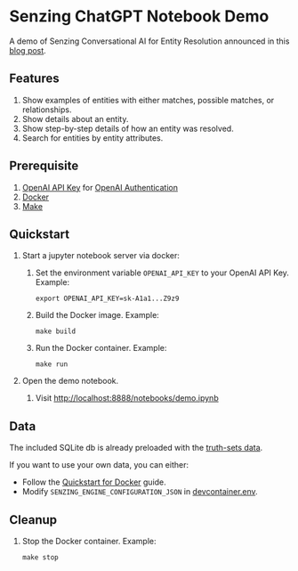 # Senzing ChatGPT Notebook Demo

A demo of Senzing Conversational AI for Entity Resolution announced in this
[blog post](https://senzing.com/first-conversational-ai-for-entity-resolution/).

## Features

1. Show examples of entities with either matches, possible matches, or relationships.
1. Show details about an entity.
1. Show step-by-step details of how an entity was resolved.
1. Search for entities by entity attributes.

## Prerequisite

1. [OpenAI API Key](https://platform.openai.com/account/api-keys) for
   [OpenAI Authentication](https://platform.openai.com/docs/api-reference/authentication)
1. [Docker](https://github.com/Senzing/knowledge-base/blob/main/WHATIS/docker.md)
1. [Make](https://github.com/Senzing/knowledge-base/blob/main/WHATIS/make.md)

## Quickstart

1. Start a jupyter notebook server via docker:

    1. Set the environment variable `OPENAI_API_KEY` to your OpenAI API Key.
       Example:

        ```console
        export OPENAI_API_KEY=sk-A1a1...Z9z9
        ```

    1. Build the Docker image.
       Example:

        ```console
        make build
        ```

    1. Run the Docker container.
       Example:

        ```console
        make run
        ```

1. Open the demo notebook.
    1. Visit [http://localhost:8888/notebooks/demo.ipynb](http://localhost:8888/notebooks/demo.ipynb)

## Data

The included SQLite db is already preloaded with the [truth-sets data](https://github.com/Senzing/truth-sets).

If you want to use your own data, you can either:

- Follow the [Quickstart for Docker](https://senzing.zendesk.com/hc/en-us/articles/12938524464403-Quickstart-For-Docker) guide.
- Modify `SENZING_ENGINE_CONFIGURATION_JSON` in [devcontainer.env](https://github.com/kakugawa/senzing-entity-resolution-plugin/blob/main/.devcontainer/devcontainer.env).

## Cleanup

1. Stop the Docker container.
   Example:

    ```console
    make stop
    ```
